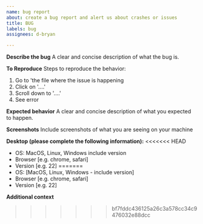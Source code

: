 ```yaml
---
name: bug report
about: create a bug report and alert us about crashes or issues
title: BUG
labels: bug
assignees: d-bryan

---
```


**Describe the bug**
A clear and concise description of what the bug is.

**To Reproduce**
Steps to reproduce the behavior:

1. Go to 'the file where the issue is happening
2. Click on '....'
3. Scroll down to '....'
4. See error

**Expected behavior**
A clear and concise description of what you expected to happen.

**Screenshots**
Include screenshots of what you are seeing on your machine

**Desktop (please complete the following information):**
<<<<<<< HEAD

- OS: MacOS, Linux, Windows include version
- Browser [e.g. chrome, safari]
- Version [e.g. 22]
=======
 - OS: [MacOS, Linux, Windows - include version]
 - Browser [e.g. chrome, safari]
 - Version [e.g. 22]

**Additional context**
>>>>>>> bf7fddc436125a26c3a578cc34c9476032e88dcc
